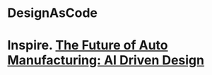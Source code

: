 # DesignAsCode
# Inspire. [The Future of Auto Manufacturing: AI Driven Design](https://youtu.be/z8fYer8G3Y8)
